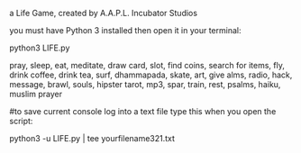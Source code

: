 a Life Game, created by A.A.P.L. 
Incubator Studios

you must have Python 3 installed then open it in your terminal:

python3 LIFE.py


pray, sleep, eat, meditate, draw card, slot, find coins, search for items, fly, drink coffee, drink tea, surf, dhammapada, skate, art, give alms, radio, hack, message, brawl, souls, hipster tarot, mp3, spar, train, rest, psalms, haiku, muslim prayer


#to save current console log into a text file type this when you open the script:   

python3 -u LIFE.py | tee yourfilename321.txt
